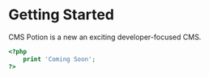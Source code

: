 # Getting Started

CMS Potion is a new an exciting developer-focused CMS.

```php
<?php
	print 'Coming Soon';
?>
```

